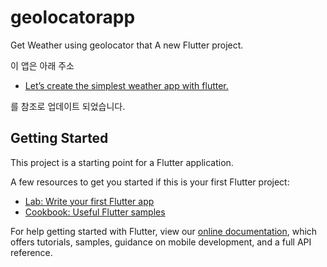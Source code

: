 # geolocatorapp

Get Weather using geolocator that A new Flutter project.

이 앱은 아래 주소 
- [Let’s create the simplest weather app with flutter.](https://medium.com/@timbergus/lets-create-the-simplest-weather-app-with-flutter-eb4bc3da20c9)

를 참조로 업데이트 되었습니다.

## Getting Started

This project is a starting point for a Flutter application.

A few resources to get you started if this is your first Flutter project:

- [Lab: Write your first Flutter app](https://flutter.dev/docs/get-started/codelab)
- [Cookbook: Useful Flutter samples](https://flutter.dev/docs/cookbook)

For help getting started with Flutter, view our
[online documentation](https://flutter.dev/docs), which offers tutorials,
samples, guidance on mobile development, and a full API reference.
